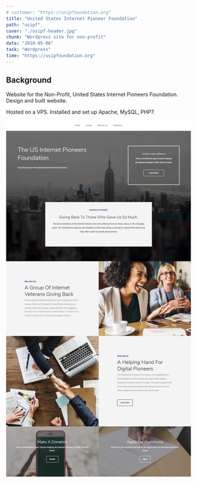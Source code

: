 ```yaml
---
# customer: "https://usipfoundation.org"
title: "United States Internet Pioneer Foundation"
path: "usipf"
cover: "./usipf-header.jpg"
chunk: "Wordpress site for non-profit"
date: "2018-05-06"
task: "Wordpress"
time: "https://usipfoundation.org"
---
```

## Background
Website for the Non-Profit, United States Internet Pioneers Foundation. Design and built website.

Hosted on a VPS. Installed and set up Apache, MySQL, PHP7.

![](./usipf.jpg)